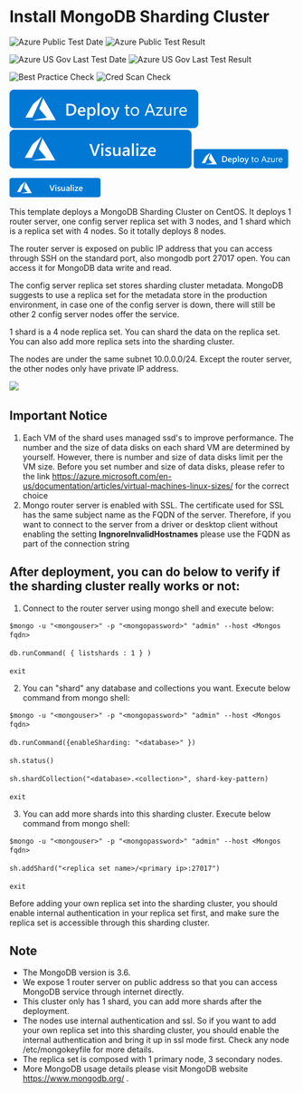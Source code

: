 # Install MongoDB Sharding Cluster

![Azure Public Test Date](https://azurequickstartsservice.blob.core.windows.net/badges/101-mongodb-sharded-on-centos/PublicLastTestDate.svg)
![Azure Public Test Result](https://azurequickstartsservice.blob.core.windows.net/badges/101-mongodb-sharded-on-centos/PublicDeployment.svg)

![Azure US Gov Last Test Date](https://azurequickstartsservice.blob.core.windows.net/badges/101-mongodb-sharded-on-centos/FairfaxLastTestDate.svg)
![Azure US Gov Last Test Result](https://azurequickstartsservice.blob.core.windows.net/badges/101-mongodb-sharded-on-centos/FairfaxDeployment.svg)
  
![Best Practice Check](https://azurequickstartsservice.blob.core.windows.net/badges/101-mongodb-sharded-on-centos/BestPracticeResult.svg)
![Cred Scan Check](https://azurequickstartsservice.blob.core.windows.net/badges/101-mongodb-sharded-on-centos/CredScanResult.svg)

[![Deploy To Azure](https://raw.githubusercontent.com/Azure/azure-quickstart-templates/master/1-CONTRIBUTION-GUIDE/images/deploytoazure.svg?sanitize=true)]("https://portal.azure.com/#create/Microsoft.Template/uri/https%3A%2F%2Fraw.githubusercontent.com%2FAzure%2Fazure-quickstart-templates%2Fmaster%2F101-mongodb-sharded-on-centos%2Fazuredeploy.json")
[![Visualize](https://raw.githubusercontent.com/Azure/azure-quickstart-templates/master/1-CONTRIBUTION-GUIDE/images/visualizebutton.svg?sanitize=true)]("http://armviz.io/#/?load=https%3A%2F%2Fraw.githubusercontent.com%2FAzure%2Fazure-quickstart-templates%2Fmaster%2F101-mongodb-sharded-on-centos%2Fazuredeploy.json")
<img src="https://raw.githubusercontent.com/Azure/azure-quickstart-templates/master/1-CONTRIBUTION-GUIDE/images/deploytoazure.png"/>

<img src="https://raw.githubusercontent.com/Azure/azure-quickstart-templates/master/1-CONTRIBUTION-GUIDE/images/visualizebutton.png"/>

This template deploys a MongoDB Sharding Cluster on CentOS. It deploys 1 router
server, one config server replica set with 3 nodes, and 1 shard which is a
replica set with 4 nodes. So it totally deploys 8 nodes.

The router server is exposed on public IP address that you can access through
SSH on the standard port, also mongodb port 27017 open. You can access it for
MongoDB data write and read.

The config server replica set stores sharding cluster metadata. MongoDB suggests
to use a replica set for the metadata store in the production environment, in
case one of the config server is down, there will still be other 2 config server
nodes offer the service.

1 shard is a 4 node replica set. You can shard the data on the replica set. You
can also add more replica sets into the sharding cluster.

The nodes are under the same subnet 10.0.0.0/24. Except the router server, the
other nodes only have private IP address.

<img src="https://raw.githubusercontent.com/cjsingh8512/azure-cosmosdb-mongodbshardedcluster/users/chsi/images/Mongo Sharded Cluster.png" />

## Important Notice

1. Each VM of the shard uses managed ssd's to improve performance. The number
   and the size of data disks on each shard VM are determined by yourself.
   However, there is number and size of data disks limit per the VM size. Before
   you set number and size of data disks, please refer to the link
   https://azure.microsoft.com/en-us/documentation/articles/virtual-machines-linux-sizes/
   for the correct choice
2. Mongo router server is enabled with SSL. The certificate used for SSL has the
   same subject name as the FQDN of the server. Therefore, if you want to
   connect to the server from a driver or desktop client without enabling the
   setting **IngnoreInvalidHostnames** please use the FQDN as part of the
   connection string

## After deployment, you can do below to verify if the sharding cluster really works or not:

1. Connect to the router server using mongo shell and execute below:

```
$mongo -u "<mongouser>" -p "<mongopassword>" "admin" --host <Mongos fqdn>

db.runCommand( { listshards : 1 } )

exit
```

2. You can "shard" any database and collections you want. Execute below command
   from mongo shell:

```
$mongo -u "<mongouser>" -p "<mongopassword>" "admin" --host <Mongos fqdn>

db.runCommand({enableSharding: "<database>" })

sh.status()

sh.shardCollection("<database>.<collection>", shard-key-pattern)

exit
```

3. You can add more shards into this sharding cluster. Execute below command
   from mongo shell:

```
$mongo -u "<mongouser>" -p "<mongopassword>" "admin" --host <Mongos fqdn>

sh.addShard("<replica set name>/<primary ip>:27017")

exit
```

Before adding your own replica set into the sharding cluster, you should enable
internal authentication in your replica set first, and make sure the replica set
is accessible through this sharding cluster.

## Note

- The MongoDB version is 3.6.
- We expose 1 router server on public address so that you can access MongoDB
  service through internet directly.
- This cluster only has 1 shard, you can add more shards after the deployment.
- The nodes use internal authentication and ssl. So if you want to add your own
  replica set into this sharding cluster, you should enable the internal
  authentication and bring it up in ssl mode first. Check any node
  /etc/mongokeyfile for more details.
- The replica set is composed with 1 primary node, 3 secondary nodes.
- More MongoDB usage details please visit MongoDB website
  https://www.mongodb.org/ .
